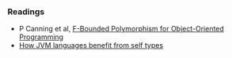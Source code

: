 ### Readings

- P Canning et al, [F-Bounded Polymorphism for Object-Oriented Programming](https://www.cs.utexas.edu/~wcook/papers/FBound89/CookFBound89.pdf)
- [How JVM languages benefit from self types](https://discuss.kotlinlang.org/t/self-types/371/79)

